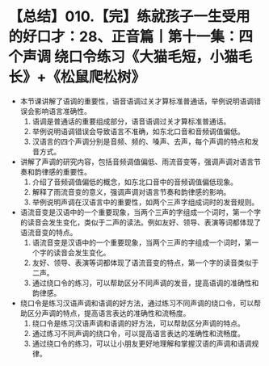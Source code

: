 # 【总结】010.【完】练就孩子一生受用的好口才：28、正音篇丨第十一集：四个声调 绕口令练习《大猫毛短，小猫毛长》+《松鼠爬松树》

-   本节课讲解了语调的重要性，语音语调过关才算标准普通话，举例说明语调错误会影响语言准确性。
    1.  语调是普通话的重要组成部分，语音语调过关才算标准普通话。
    2.  举例说明语调错误会导致语言不准确，如东北口音和音频调值偏低。
    3.  汉语言的四个声调分别是音频、频的、嗓声、去声，每个声调的特点和发音方式。
-   讲解了声调的研究内容，包括音频调值偏低、雨流音变等，强调声调对语言节奏和韵律感的重要性。
    1.  介绍了音频调值偏低的概念，如东北口音中的音频调值偏低现象。
    2.  解释了雨流音变的意义，强调声调对语言节奏和韵律感的影响。
    3.  举例说明声调在汉语言中的重要性，如两个三声字组成词时的发音规则。
-   语流音变是汉语中的一个重要现象，当两个三声的字组成一个词时，第一个字的读音会发生变化，类似于二声的读法。例如友好、领导、表演等词都体现了语流音变的特点。
    1.  语流音变是汉语中的一个重要现象，当两个三声的字组成一个词时，第一个字的读音会发生变化。
    2.  友好、领导、表演等词都体现了语流音变的特点，第一个字的读音类似于二声。
    3.  通过绕口令的练习，可以帮助区分不同声调的发音，提高语调的准确性和韵律感。
-   绕口令是练习汉语声调和语调的好方法，通过练习不同声调的绕口令，可以帮助区分声调的特点，提高语言表达的准确性和流畅度。
    1.  绕口令是练习汉语声调和语调的好方法，可以帮助区分声调的特点。
    2.  通过练习不同声调的绕口令，可以提高语言表达的准确性和流畅度。
    3.  通过绕口令的练习，可以让小朋友更好地理解和掌握汉语的声调和语调规律。